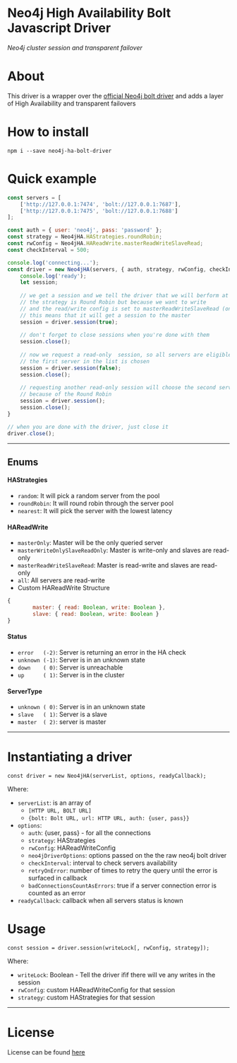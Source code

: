 # Neo4j High Availability Bolt Javascript Driver
_Neo4j cluster session and transparent failover_

# About
This driver is a wrapper over the [official Neo4j bolt driver](https://github.com/neo4j/neo4j-javascript-driver) and adds a layer of High Availability and transparent failovers

# How to install
`npm i --save neo4j-ha-bolt-driver`

# Quick example

```javascript
const servers = [
    ['http://127.0.0.1:7474', 'bolt://127.0.0.1:7687'],
    ['http://127.0.0.1:7475', 'bolt://127.0.0.1:7688']
];

const auth = { user: 'neo4j', pass: 'password' };
const strategy = Neo4jHA.HAStrategies.roundRobin;
const rwConfig = Neo4jHA.HAReadWrite.masterReadWriteSlaveRead;
const checkInterval = 500;

console.log('connecting...');
const driver = new Neo4jHA(servers, { auth, strategy, rwConfig, checkInterval }, () => {
    console.log('ready');
    let session;
  
    // we get a session and we tell the driver that we will berform at least one write
    // the strategy is Round Robin but because we want to write 
    // and the read/write config is set to masterReadWriteSlaveRead (only master can write) 
    // this means that it will get a session to the master 
    session = driver.session(true);
    
    // don't forget to close sessions when you're done with them
    session.close();
    
    // now we request a read-only  session, so all servers are eligible for conenctions
    // the first server in the list is chosen
    session = driver.session(false);
    session.close();
    
    // requesting another read-only session will choose the second server
    // because of the Round Robin 
    session = driver.session();
    session.close();
}

// when you are done with the driver, just close it
driver.close();
```

___

## Enums 

#### HAStrategies
- `random`: It will pick a random server from the pool
- `roundRobin`: It will round robin through the server pool
- `nearest`: It will pick the server with the lowest latency

#### HAReadWrite
- `masterOnly`: Master will be the only queried server
- `masterWriteOnlySlaveReadOnly`: Master is write-only and slaves are read-only
- `masterReadWriteSlaveRead`: Master is read-write and slaves are read-only
- `all`: All servers are read-write
- Custom HAReadWrite Structure
```javascript
{
        master: { read: Boolean, write: Boolean },
        slave: { read: Boolean, write: Boolean }
}
```

#### Status
- `error   (-2)`: Server is returning an error in the HA check
- `unknown (-1)`: Server is in an unknown state
- `down    ( 0)`: Server is unreachable
- `up      ( 1)`: Server is in the cluster

#### ServerType
- `unknown ( 0)`: Server is in an unknown state
- `slave   ( 1)`: Server is a slave
- `master  ( 2)`: server is master

___

# Instantiating a driver
`const driver = new Neo4jHA(serverList, options, readyCallback);`

Where:
- `serverList`: is an array of 
    - `[HTTP URL, BOLT URL]`
    - `{bolt: Bolt URL, url: HTTP URL, auth: {user, pass}}`
- `options`:
    - `auth`: {user, pass} - for all the connections
    - `strategy`: HAStrategies
    - `rwConfig`: HAReadWriteConfig
    - `neo4jDriverOptions`: options passed on the the raw neo4j bolt driver
    - `checkInterval`: interval to check servers availability
    - `retryOnError`: number of times to retry the query until the error is surfaced in callback
    - `badConnectionsCountAsErrors`: true if a server connection error is counted as an error 
- `readyCallback`: callback when all servers status is known 

# Usage
`const session = driver.session(writeLock[, rwConfig, strategy]);`

Where: 
- `writeLock`: Boolean - Tell the driver ifif there will ve any writes in the session
- `rwConfig`: custom HAReadWriteConfig for that session
- `strategy`: custom HAStrategies for that session

___

# License
License can be found [here](https://github.com/findie/neo4j-bolt-js-high-availability-driver/blob/master/LICENSE.MD)